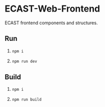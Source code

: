 # ECAST-Web-Frontend
ECAST frontend components and structures.

## Run
1. ```bash
   npm i
   ```

2. ```bash
   npm run dev
   ```

## Build
1. ```bash
   npm i
   ```
2. ```bash
   npm run build
   ```
